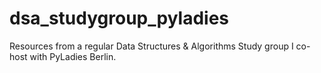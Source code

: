 # dsa_studygroup_pyladies
Resources from a regular Data Structures &amp; Algorithms Study group I co-host with PyLadies Berlin.
